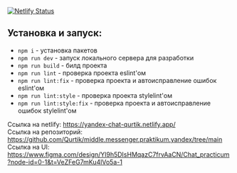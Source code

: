 
[![Netlify Status](https://api.netlify.com/api/v1/badges/80847943-a820-4ae6-8450-70c458dae960/deploy-status)](https://app.netlify.com/sites/yandex-chat-qurtik/deploys)

## Установка и запуск:
- `npm i` - установка пакетов
- `npm run dev` - запуск локального сервера для разработки
- `npm run build` - билд проекта
- `npm run lint` - проверка проекта eslint'ом
- `npm run lint:fix` - проверка проекта и автоисправление ошибок eslint'ом
- `npm run lint:style` - проверка проекта stylelint'ом
- `npm run lint:style:fix` - проверка проекта и автоисправление ошибок stylelint'ом

Ссылка на netlify: https://yandex-chat-qurtik.netlify.app/  
Ссылка на репозиторий: https://github.com/Qurtik/middle.messenger.praktikum.yandex/tree/main
Ссылка на UI: https://www.figma.com/design/Yl9h5DIsHMqazC7frvAaCN/Chat_practicum?node-id=0-1&t=VeZFeG7mKu4lVo5a-1  

<!-- ## Как пользоваться: -->
<!-- 1. Зарегистрироваться в приложении -->
<!-- Скрин страницы регистрации -->
<!-- 2. Пройти авторизацию -->
<!-- Скрин страницы авторизации -->
<!-- 3. Добавить нового пользователя -->
<!-- Скрин модального окна добавления пользователя -->
<!-- 4. Удалить пользователя из чата -->
<!-- Скрин модального окна удаления пользователя -->
<!-- 5. Страница профиля пользователя -->
<!-- Скрин страницы профиля пользователя -->
